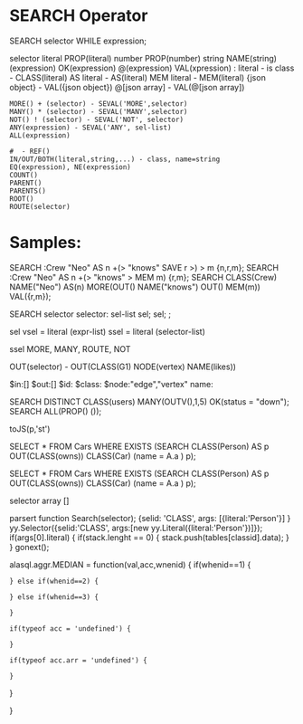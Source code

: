 SEARCH Operator
===

SEARCH selector WHILE expression;

selector
	literal   PROP(literal)
	number    PROP(number)
	string    NAME(string)
	(expression) OK(expression)
	@(expression) VAL(xpression)
	: literal - is class - CLASS(literal)
	AS literal - AS(literal)
	MEM literal - MEM(literal)
	{json object} - VAL({json object})
	@[json array] - VAL(@[json array])

	MORE() + (selector) - SEVAL('MORE',selector)
	MANY() * (selector) - SEVAL('MANY',selector)
	NOT() ! (selector) - SEVAL('NOT', selector)
	ANY(expression) - SEVAL('ANY', sel-list)
	ALL(expression)

	#  - REF()
	IN/OUT/BOTH(literal,string,...) - class, name=string
	EQ(expression), NE(expression)
	COUNT()
	PARENT()
	PARENTS()
	ROOT()
	ROUTE(selector)

Samples:
===
SEARCH :Crew "Neo" AS n +(> "knows" SAVE r >) > m {n,r,m};
SEARCH :Crew "Neo" AS n +(> "knows" > MEM m) {r,m};
SEARCH CLASS(Crew) NAME("Neo") AS(n) MORE(OUT() NAME("knows") OUT() MEM(m)) VAL({r,m});

SEARCH selector
selector:
	sel-list sel;
	sel;
;

sel
	vsel = literal (expr-list)
	ssel = literal (selector-list)

ssel
	MORE, MANY, ROUTE, NOT

OUT(selector) - OUT(CLASS(G1) NODE(vertex) NAME(likes))

$in:[]
$out:[]
$id:
$class:
$node:"edge","vertex"
name:

SEARCH DISTINCT CLASS(users) MANY(OUTV(),1,5) OK(status = "down");
SEARCH ALL(PROP() ());

toJS(p,'st')

SELECT * FROM Cars WHERE EXISTS (SEARCH CLASS(Person) AS p OUT(CLASS(owns)) CLASS(Car) (name = A.a ) p);

SELECT * FROM Cars WHERE EXISTS (SEARCH CLASS(Person) AS p OUT(CLASS(owns)) CLASS(Car) (name = A.a ) p);


selector array []


parsert
function Search(selector);
{selid: 'CLASS', args: [{literal:'Person'}] }
yy.Selector({selid:'CLASS', args:[new yy.Literal({literal:'Person'})]});
if(args[0].literal) {
	if(stack.lenght == 0) {
		stack.push(tables[classid].data);
	}
}
gonext();


alasql.aggr.MEDIAN = function(val,acc,wnenid) {
	if(whenid==1) {
		
	} else if(whenid==2) {

	} else if(whenid==3) {

	}

	if(typeof acc = 'undefined') {

	}
	
	if(typeof acc.arr = 'undefined') {

	}
}


}





